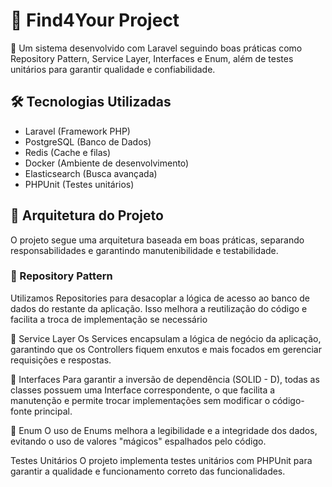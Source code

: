 # 📌 Find4Your Project
🚀 Um sistema desenvolvido com Laravel seguindo boas práticas como Repository Pattern, Service Layer, Interfaces e Enum, além de testes unitários para garantir qualidade e confiabilidade.

## 🛠️ Tecnologias Utilizadas
- Laravel (Framework PHP)
- PostgreSQL (Banco de Dados)
- Redis (Cache e filas)
- Docker (Ambiente de desenvolvimento)
- Elasticsearch (Busca avançada)
- PHPUnit (Testes unitários)

## 📂 Arquitetura do Projeto
O projeto segue uma arquitetura baseada em boas práticas, separando responsabilidades e garantindo manutenibilidade e testabilidade.

### 🔹 Repository Pattern
Utilizamos Repositories para desacoplar a lógica de acesso ao banco de dados do restante da aplicação. Isso melhora a reutilização do código e facilita a troca de implementação se necessário

🔹 Service Layer
Os Services encapsulam a lógica de negócio da aplicação, garantindo que os Controllers fiquem enxutos e mais focados em gerenciar requisições e respostas.

🔹 Interfaces
Para garantir a inversão de dependência (SOLID - D), todas as classes possuem uma Interface correspondente, o que facilita a manutenção e permite trocar implementações sem modificar o código-fonte principal.

🔹 Enum
O uso de Enums melhora a legibilidade e a integridade dos dados, evitando o uso de valores "mágicos" espalhados pelo código.

Testes Unitários
O projeto implementa testes unitários com PHPUnit para garantir a qualidade e funcionamento correto das funcionalidades.